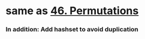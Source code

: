 # same as [46. Permutations](https://github.com/ErnestL1n/LeetCode/blob/master/Solutions/46.%20Permutations/note.md)
### In addition: Add hashset to avoid duplication
